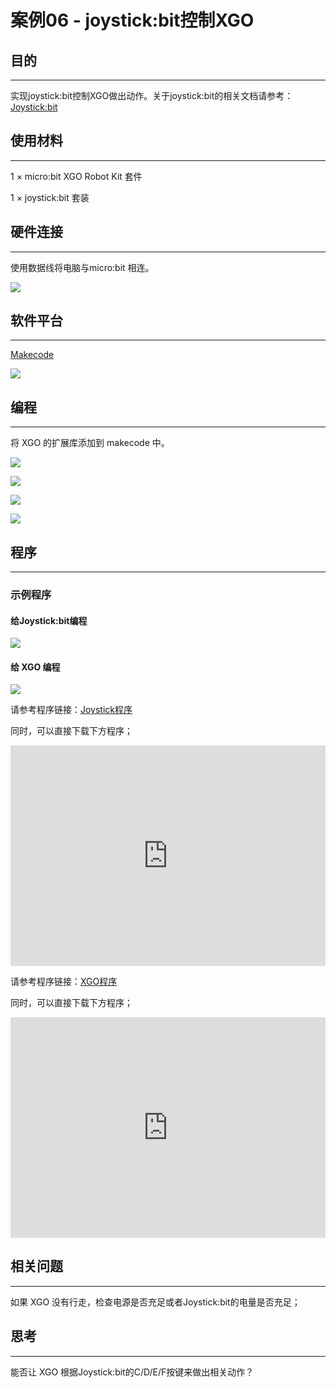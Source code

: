 # 案例06 - joystick:bit控制XGO



## 目的
---
实现joystick:bit控制XGO做出动作。关于joystick:bit的相关文档请参考：[Joystick:bit](https://www.elecfreaks.com/learn-en/microbitExtensionModule/joystick_bit_v2.html)



## 使用材料
---
1 × micro:bit XGO Robot Kit 套件

1 × joystick:bit 套装



## 硬件连接
---
使用数据线将电脑与micro:bit 相连。

![](./images/microbit-xgo-robot-kit-22.png)



## 软件平台
---
[Makecode](https://makecode.microbit.org/#)

![](./images/microbit-xgo-robot-kit-10.png)



## 编程
---


将 XGO 的扩展库添加到 makecode 中。

![](./images/microbit-xgo-robot-kit-11.png)

![](./images/microbit-xgo-robot-kit-12.png)

![](./images/microbit-xgo-robot-kit-13.png)

![](./images/microbit-xgo-robot-kit-14.png)



## 程序
---
### 示例程序

#### 给Joystick:bit编程

![](./images/microbit-xgot-robot-kit-case06-out-of-the-square-01.png)

#### 给 XGO 编程

![](./images/microbit-xgot-robot-kit-case06-out-of-the-square-02.png)



请参考程序链接：[Joystick程序](https://makecode.microbit.org/_gPjJh9HEUYUm)

同时，可以直接下载下方程序；

<div style="position:relative;height:0;padding-bottom:70%;overflow:hidden;"><iframe style="position:absolute;top:0;left:0;width:100%;height:100%;" src="https://makecode.microbit.org/#pub:_gPjJh9HEUYUm" frameborder="0" sandbox="allow-popups allow-forms allow-scripts allow-same-origin"></iframe></div> 

请参考程序链接：[XGO程序](https://makecode.microbit.org/_LhKY78KcAFHa)

同时，可以直接下载下方程序；

<div style="position:relative;height:0;padding-bottom:70%;overflow:hidden;"><iframe style="position:absolute;top:0;left:0;width:100%;height:100%;" src="https://makecode.microbit.org/#pub:_LhKY78KcAFHa" frameborder="0" sandbox="allow-popups allow-forms allow-scripts allow-same-origin"></iframe></div> 

## 相关问题
---
如果 XGO 没有行走，检查电源是否充足或者Joystick:bit的电量是否充足；



## 思考
---
能否让 XGO 根据Joystick:bit的C/D/E/F按键来做出相关动作？

